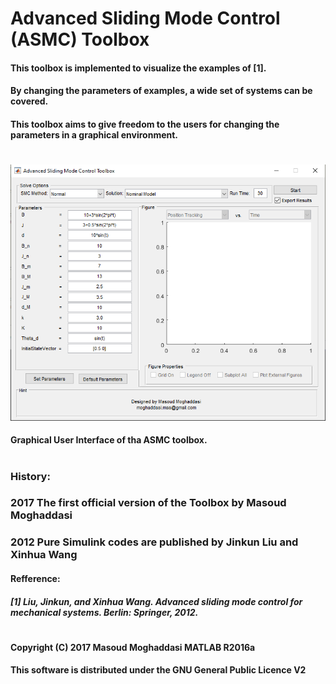# Advanced Sliding Mode Control (ASMC) Toolbox 

#### This toolbox is implemented to visualize the examples of [1]. 
#### By changing the parameters of examples, a wide set of systems can be covered. 
#### This toolbox aims to give freedom to the users for changing the parameters in a graphical environment.
#
#

![plot](./Images/ToolboxGUI.PNG)
#### Graphical User Interface of tha ASMC toolbox.

# 
# 
# 
#
### History:
###   2017  The first official version of the Toolbox by Masoud Moghaddasi
###   2012  Pure Simulink codes are published by Jinkun Liu and Xinhua Wang

####   Refference:
#####  [1] Liu, Jinkun, and Xinhua Wang. Advanced sliding mode control for mechanical systems. Berlin: Springer, 2012.
# 
#
#### Copyright (C) 2017 Masoud Moghaddasi MATLAB R2016a
#### This software is distributed under the GNU General Public Licence V2